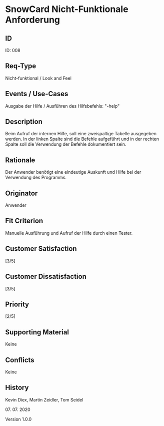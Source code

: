 # SnowCard Nicht-Funktionale Anforderung

## ID

ID: 008

## Req-Type

Nicht-funktional / Look and Feel

## Events / Use-Cases

Ausgabe der Hilfe / Ausführen des Hilfsbefehls: "-help"

## Description

Beim Aufruf der internen Hilfe, soll eine zweispaltige Tabelle ausgegeben werden. In der linken Spalte sind die Befehle aufgeführt und in der rechten Spalte soll die Verwendung der Befehle dokumentiert sein. 

## Rationale

Der Anwender benötigt eine eindeutige Auskunft und Hilfe bei der Verwendung des Programms.

## Originator

Anwender

## Fit Criterion

Manuelle Ausführung und Aufruf der Hilfe durch einen Tester.

## Customer Satisfaction

[3/5]

## Customer Dissatisfaction

[3/5]

## Priority

[2/5]

## Supporting Material

Keine

## Conflicts

Keine

## History

Kevin Diex,
Martin Zeidler,
Tom Seidel

07\. 07\. 2020

Version 1.0.0
